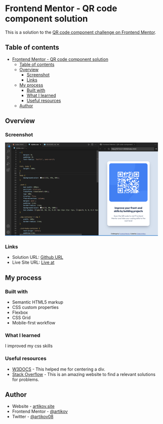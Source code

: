 # Frontend Mentor - QR code component solution

This is a solution to the [QR code component challenge on Frontend Mentor](https://www.frontendmentor.io/challenges/qr-code-component-iux_sIO_H). 


## Table of contents

- [Frontend Mentor - QR code component solution](#frontend-mentor---qr-code-component-solution)
  - [Table of contents](#table-of-contents)
  - [Overview](#overview)
    - [Screenshot](#screenshot)
    - [Links](#links)
  - [My process](#my-process)
    - [Built with](#built-with)
    - [What I learned](#what-i-learned)
    - [Useful resources](#useful-resources)
  - [Author](#author)


## Overview

### Screenshot

![](./images/screen.png)

### Links

- Solution URL: [Github URL](https://github.com/artikov/qr-code-css/)
- Live Site URL: [Live at](https://artikov.github.io/qr-code-css/)

## My process

### Built with

- Semantic HTML5 markup
- CSS custom properties
- Flexbox
- CSS Grid
- Mobile-first workflow

### What I learned

I improved my css skills


### Useful resources

- [W3DOCS](https://www.www.w3docs.com) - This helped me for  centering a div.
- [Stack Overflow](https://www.stackoverflow.com) - This is an amazing website to find a relevant solutions for problems.


## Author

- Website - [artikov.site](https://www.artikov.site)
- Frontend Mentor - [@artikov](https://www.frontendmentor.io/profile/artikov)
- Twitter - [@artikov08](https://www.twitter.com/artikov08)
